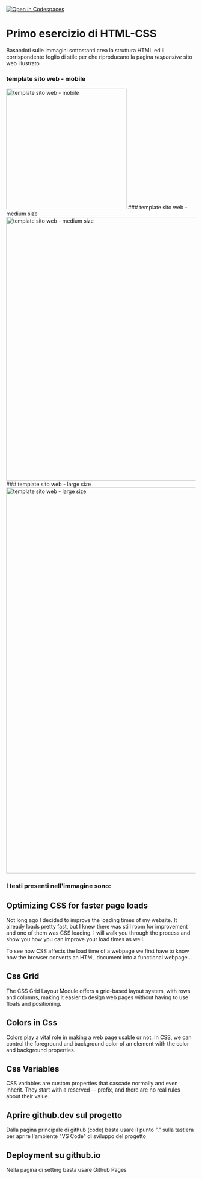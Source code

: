 [![Open in Codespaces](https://classroom.github.com/assets/launch-codespace-2972f46106e565e64193e422d61a12cf1da4916b45550586e14ef0a7c637dd04.svg)](https://classroom.github.com/open-in-codespaces?assignment_repo_id=17410547)
# Primo esercizio di HTML-CSS

Basandoti sulle immagini sottostanti crea la struttura HTML ed il corrispondente foglio di stile per che riproducano la pagina *responsive* sito web illustrato
### template sito web - mobile
<img src="./docs/HomePage-sm.jpg" width="320" alt="template sito web - mobile">
### template sito web - medium size
<img src="./docs/HomePage-md.jpg" width="700x" alt="template sito web - medium size">
### template sito web - large size
<img src="./docs/HomePage-lg.jpg" width="1024x" alt="template sito web - large size">

### I testi presenti nell'immagine sono:
## Optimizing CSS for faster page loads
Not long ago I decided to improve the loading times of my website. It already loads pretty fast, but I knew there was still room for improvement and one of them was CSS loading. I will walk you through the process and show you how you can improve your load times as well.

To see how CSS affects the load time of a webpage we first have to know how the browser converts an HTML document into a functional webpage...

## Css Grid
The CSS Grid Layout Module offers a grid-based layout system, with rows and columns, making it easier to design web pages without having to use floats and positioning.

## Colors in Css
Colors play a vital role in making a web page usable or not. In CSS, we can control the foreground and background color of an element with the color and background properties.

## Css Variables
CSS variables are custom properties that cascade normally and even inherit. They start with a reserved -- prefix, and there are no real rules about their value.

## Aprire github.dev sul progetto
Dalla pagina principale di github (code) basta usare il punto "." sulla tastiera per aprire l'ambiente "VS Code" di sviluppo del progetto

## Deployment su github.io
Nella pagina di setting basta usare Github Pages
